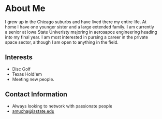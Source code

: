 # About Me

I grew up in the Chicago suburbs and have lived there my entire life. At home I have one younger sister and a large extended family. I am currently a senior at Iowa State Univeristy majoring in aerosapce engineering heading into my final year. I am most interested in pursing a career in the private space sector, although I am open to anything in the field. 

 ## Interests
- Disc Golf
- Texas Hold'em
- Meeting new people.

 ## Contact Information
- Always looking to network with passionate people
- amucha@iastate.edu

